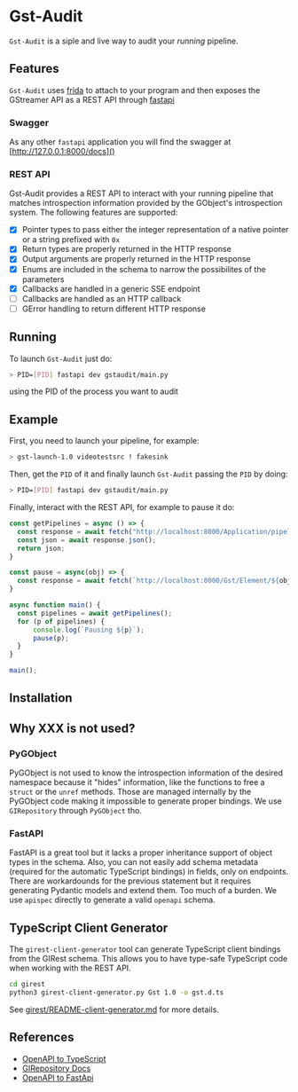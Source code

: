 # Gst-Audit
`Gst-Audit` is a siple and live way to audit your _running_ pipeline.

## Features
`Gst-Audit` uses [frida](https://frida.re) to attach to your program and then exposes the GStreamer API as
a REST API through [fastapi](https://fastapi.tiangolo.com/)

### Swagger
As any other `fastapi` application you will find the swagger at [http://127.0.0.1:8000/docs]()

### REST API
Gst-Audit provides a REST API to interact with your running pipeline that matches introspection
information provided by the GObject's introspection system. The following features are supported:
* [x] Pointer types to pass either the integer representation of a native pointer or a string prefixed with `0x`
* [x] Return types are properly returned in the HTTP response
* [x] Output arguments are properly returned in the HTTP response
* [x] Enums are included in the schema to narrow the possibilites of the parameters
* [x] Callbacks are handled in a generic SSE endpoint
* [ ] Callbacks are handled as an HTTP callback
* [ ] GError handling to return different HTTP response

## Running
To launch `Gst-Audit` just do:
```bash
> PID=[PID] fastapi dev gstaudit/main.py
```
using the PID of the process you want to audit

## Example
First, you need to launch your pipeline, for example:

```bash
> gst-launch-1.0 videotestsrc ! fakesink
```

Then, get the `PID` of it and finally launch `Gst-Audit` passing the `PID` by doing:

```bash
> PID=[PID] fastapi dev gstaudit/main.py
```

Finally, interact with the REST API, for example to pause it do:

```js
const getPipelines = async () => {
  const response = await fetch("http://localhost:8000/Application/pipelines");
  const json = await response.json();
  return json;
}

const pause = async(obj) => {
  const response = await fetch(`http://localhost:8000/Gst/Element/${obj}/set_state?state=3`);
}

async function main() {
  const pipelines = await getPipelines();
  for (p of pipelines) {
      console.log(`Pausing ${p}`);
      pause(p);
  }
}

main();

```

## Installation

## Why XXX is not used?
### PyGObject
PyGObject is not used to know the introspection information of the desired namespace because it "hides" information, like
the functions to free a `struct` or the `unref` methods. Those are managed internally by the PyGObject code making it impossible to generate proper bindings. We use `GIRepository` through `PyGObject` tho.

### FastAPI
FastAPI is a great tool but it lacks a proper inheritance support of object types in the schema. Also, you can not easily
add schema metadata (required for the automatic TypeScript bindings) in fields, only on endpoints. There are workardounds
for the previous statement but it requires generating Pydantic models and extend them. Too much of a burden. We use `apispec` directly to generate a valid `openapi` schema.

## TypeScript Client Generator

The `girest-client-generator` tool can generate TypeScript client bindings from the GIRest schema. This allows you to have type-safe TypeScript code when working with the REST API.

```bash
cd girest
python3 girest-client-generator.py Gst 1.0 -o gst.d.ts
```

See [girest/README-client-generator.md](girest/README-client-generator.md) for more details.

## References
* [OpenAPI to TypeScript](https://heyapi.dev/openapi-ts/output)
* [GIRepository Docs](https://gnome.pages.gitlab.gnome.org/gobject-introspection/girepository/)
* [OpenAPI to FastApi](https://github.com/ioxiocom/openapi-to-fastapi/)


